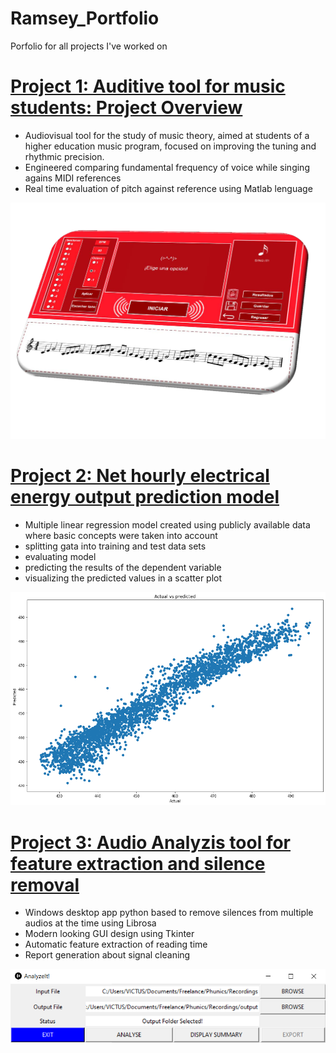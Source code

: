 # Ramsey_Portfolio
Porfolio for all projects I've worked on

# [Project 1: Auditive tool for music students: Project Overview](https://github.com/Ramsey94/SingIt)
* Audiovisual tool for the study of music theory, aimed at students of a higher education music program, focused on improving the tuning and rhythmic precision.
* Engineered comparing fundamental frequency of voice while singing agains MIDI references
* Real time evaluation of pitch against reference using Matlab lenguage 

![](https://github.com/Ramsey94/Ramsey_Portfolio/blob/main/images/SingItFrontView.png)


# [Project 2: Net hourly electrical energy output prediction model](https://github.com/Ramsey94/Energy_prediction_model)
* Multiple linear regression model created using publicly available data where basic concepts were taken into account
* splitting gata into training and test data sets
* evaluating model
* predicting the results of the dependent variable
* visualizing the predicted values in a scatter plot

![](https://github.com/Ramsey94/Ramsey_Portfolio/blob/main/images/scatterplot.png)

# [Project 3: Audio Analyzis tool for feature extraction and silence removal](https://github.com/Ramsey94/AudioProcessing)
* Windows desktop app python based to remove silences from multiple audios at the time using Librosa
* Modern looking GUI design using Tkinter
* Automatic feature extraction of reading time
* Report generation about signal cleaning

![](https://github.com/Ramsey94/Ramsey_Portfolio/blob/main/images/analyzeit.png)

